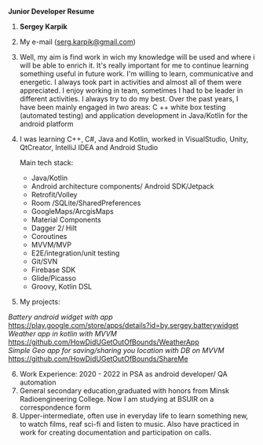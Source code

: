**Junior Developer Resume**

1. **Sergey Karpik**
2. My e-mail (serg.karpik@gmail.com)
3. Well, my aim is find work in wich my knowledge will be used and where i will be able to enrich it.
It's really important for me to continue learning something useful in future work.
I'm willing to learn, communicative and energetiс. I always took part in activities and almost all of them were appreciated. 
I enjoy working in team, sometimes I had to be leader in different activities. I always try to do my best.
Over the past years, I have been mainly engaged in two areas: C ++ white box testing (automated testing) and application development in Java/Kotlin for the android platform
4. I was learning C++, C#, Java and Kotlin, worked in VisualStudio, Unity, QtCreator, IntelliJ IDEA and Android Studio  

	Main tech stack:  
	+	Java/Kotlin
	+	Android architecture components/ Android SDK/Jetpack
	+	Retrofit/Volley
	+	Room /SQLite/SharedPreferences
	+	GoogleMaps/ArcgisMaps
	+	Material Components
	+	Dagger 2/ Hilt
	+	Coroutines
	+	MVVM/MVP
	+	E2E/integration/unit testing
	+	Git/SVN
	+	Firebase SDK
	+	Glide/Picasso
	+	Groovy, Kotlin DSL


5. My projects:

*Battery android widget with app*  
https://play.google.com/store/apps/details?id=by.sergey.batterywidget  
*Weather app in kotlin with MVVM*  
https://github.com/HowDidUGetOutOfBounds/WeatherApp  
*Simple Geo app for saving/sharing you location with DB on MVVM*  
https://github.com/HowDidUGetOutOfBounds/ShareMe  

6. Work Experience: 
2020 - 2022 in PSA as android developer/ QA automation 
7. General secondary education,graduated with honors from Minsk Radioengineering College. Now I am studying at BSUIR on a correspondence form 
8. Upper-intermediate, often use in everyday life to learn something new, to watch films, reaf sci-fi and listen to music. Also have practiced in work for creating documentation and participation on calls.
